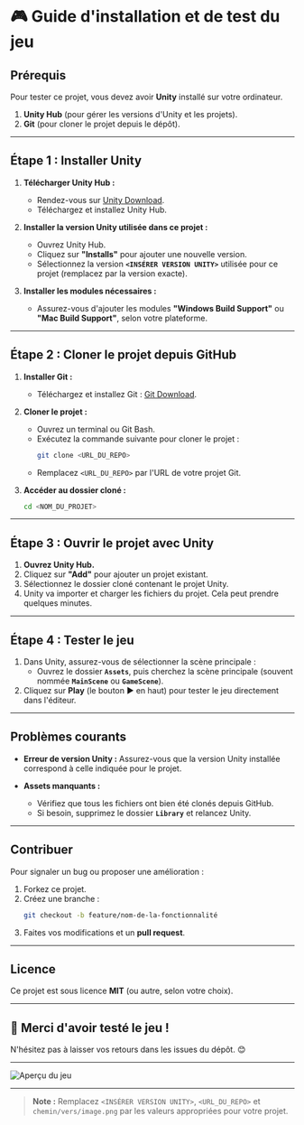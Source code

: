 # 🎮 **Guide d'installation et de test du jeu**

## **Prérequis**
Pour tester ce projet, vous devez avoir **Unity** installé sur votre ordinateur.

1. **Unity Hub** (pour gérer les versions d'Unity et les projets).
2. **Git** (pour cloner le projet depuis le dépôt).

---

## **Étape 1 : Installer Unity**

1. **Télécharger Unity Hub :**
   - Rendez-vous sur [Unity Download](https://unity.com/download).
   - Téléchargez et installez Unity Hub.

2. **Installer la version Unity utilisée dans ce projet :**
   - Ouvrez Unity Hub.
   - Cliquez sur **"Installs"** pour ajouter une nouvelle version.
   - Sélectionnez la version **`<INSÉRER VERSION UNITY>`** utilisée pour ce projet (remplacez par la version exacte).

3. **Installer les modules nécessaires :**
   - Assurez-vous d'ajouter les modules **"Windows Build Support"** ou **"Mac Build Support"**, selon votre plateforme.

---

## **Étape 2 : Cloner le projet depuis GitHub**

1. **Installer Git :**
   - Téléchargez et installez Git : [Git Download](https://git-scm.com/).

2. **Cloner le projet :**
   - Ouvrez un terminal ou Git Bash.
   - Exécutez la commande suivante pour cloner le projet :
     ```bash
     git clone <URL_DU_REPO>
     ```
   - Remplacez `<URL_DU_REPO>` par l'URL de votre projet Git.

3. **Accéder au dossier cloné :**
   ```bash
   cd <NOM_DU_PROJET>
   ```

---

## **Étape 3 : Ouvrir le projet avec Unity**

1. **Ouvrez Unity Hub.**
2. Cliquez sur **"Add"** pour ajouter un projet existant.
3. Sélectionnez le dossier cloné contenant le projet Unity.
4. Unity va importer et charger les fichiers du projet. Cela peut prendre quelques minutes.

---

## **Étape 4 : Tester le jeu**

1. Dans Unity, assurez-vous de sélectionner la scène principale :
   - Ouvrez le dossier **`Assets`**, puis cherchez la scène principale (souvent nommée **`MainScene`** ou **`GameScene`**).
2. Cliquez sur **Play** (le bouton ▶️ en haut) pour tester le jeu directement dans l'éditeur.

---

## **Problèmes courants**

- **Erreur de version Unity :**
   Assurez-vous que la version Unity installée correspond à celle indiquée pour le projet.

- **Assets manquants :**
   - Vérifiez que tous les fichiers ont bien été clonés depuis GitHub.
   - Si besoin, supprimez le dossier **`Library`** et relancez Unity.

---

## **Contribuer**

Pour signaler un bug ou proposer une amélioration :
1. Forkez ce projet.
2. Créez une branche : 
   ```bash
   git checkout -b feature/nom-de-la-fonctionnalité
   ```
3. Faites vos modifications et un **pull request**.

---

## **Licence**

Ce projet est sous licence **MIT** (ou autre, selon votre choix).

---

## 🎉 **Merci d'avoir testé le jeu !**
N'hésitez pas à laisser vos retours dans les issues du dépôt. 😊

---

![Aperçu du jeu](chemin/vers/image.png)

---

> **Note :** Remplacez `<INSÉRER VERSION UNITY>`, `<URL_DU_REPO>` et `chemin/vers/image.png` par les valeurs appropriées pour votre projet.
